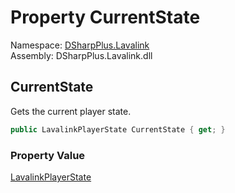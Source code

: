 # Property CurrentState

Namespace: [DSharpPlus.Lavalink](DSharpPlus.Lavalink.md)  
Assembly: DSharpPlus.Lavalink.dll

## <a id="DSharpPlus_Lavalink_LavalinkGuildConnection_CurrentState"></a>CurrentState

Gets the current player state.

```csharp
public LavalinkPlayerState CurrentState { get; }
```

### Property Value

[LavalinkPlayerState](DSharpPlus.Lavalink.Entities.LavalinkPlayerState.md)

